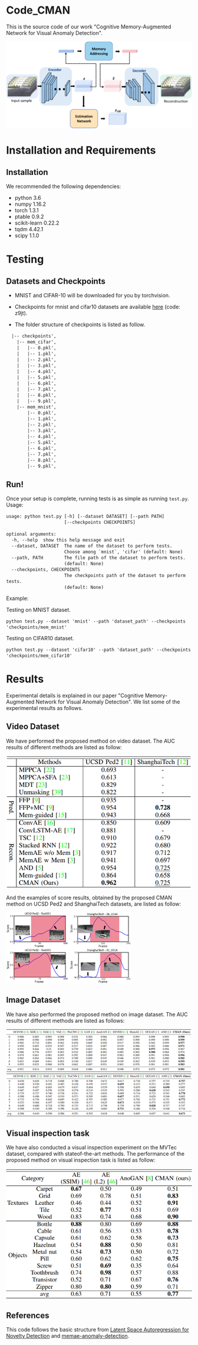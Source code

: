 # Code_CMAN

This is the source code of our work "Cognitive Memory-Augmented Network for Visual Anomaly Detection". 

![network](./sources/network_architecture.png)

# Installation and Requirements
## Installation

We recommended the following dependencies:

+ python 3.6
+ numpy 1.16.2
+ torch 1.3.1
+ ptable 0.9.2
+ scikit-learn 0.22.2
+ tqdm 4.42.1
+ scipy 1.1.0

# Testing

## Datasets and Checkpoints
+ MNIST and CIFAR-10 will be downloaded for you by torchvision.

+ Checkpoints for mnist and cifar10 datasets are available [here](https://pan.baidu.com/s/16L9BAYLAqPESgE_MQkSgFA) (code: z9jt).

+ The folder structure of checkpoints is listed as follow.

```
  |-- checkpoints',
    |-- mem_cifar',
    |   |-- 0.pkl',
    |   |-- 1.pkl',
    |   |-- 2.pkl',
    |   |-- 3.pkl',
    |   |-- 4.pkl',
    |   |-- 5.pkl',
    |   |-- 6.pkl',
    |   |-- 7.pkl',
    |   |-- 8.pkl',
    |   |-- 9.pkl',
    |-- mem_mnist',
        |-- 0.pkl',
        |-- 1.pkl',
        |-- 2.pkl',
        |-- 3.pkl',
        |-- 4.pkl',
        |-- 5.pkl',
        |-- 6.pkl',
        |-- 7.pkl',
        |-- 8.pkl',
        |-- 9.pkl',
```

## Run!

Once your setup is complete, running tests is as simple as running `test.py`.
Usage:

```
usage: python test.py [-h] [--dataset DATASET] [--path PATH]
                      [--checkpoints CHECKPOINTS]

optional arguments:
  -h, --help  show this help message and exit
  --dataset, DATASET  The name of the dataset to perform tests. 
                      Choose among `mnist`, 'cifar' (default: None)
  --path, PATH        The file path of the dataset to perform tests.
                      (default: None)
  --checkpoints, CHECKPOINTS
                      The checkpoints path of the dataset to perform tests.
                      (default: None)
```

Example:

Testing on MNIST dataset.
```
python test.py --dataset 'mnist' --path 'dataset_path' --checkpoints 'checkpoints/mem_mnist'
```

Testing on CIFAR10 dataset.
```
python test.py --dataset 'cifar10' --path 'dataset_path' --checkpoints 'checkpoints/mem_cifar10'
```

# Results

Experimental details is explained in our paper "Cognitive Memory-Augmented Network for Visual Anomaly Detection".
We list some of the experimental results as follows.

## Video Dataset
We have performed the proposed method on video dataset. The AUC results of different methods are listed as follow:

<img src="./sources/video_results.png" alt="video_result" style="zoom: 80%;" />

And the examples of score results, obtained by the proposed CMAN method on UCSD Ped2 and ShanghaiTech datasets, are listed as follow:

<img src="./sources/ucsd-sh-analysis.png" alt="examples" style="zoom: 33%;" />

## Image Dataset
We have also performed the proposed method on image dataset. The AUC results of different methods are listed as follows:

<img src="./sources/mnist_result.png" alt="mnist_result" style="zoom: 67%;" />

<img src="./sources/cifar10_result.png" alt="cifar10_result" style="zoom:67%;" />

## Visual inspection task

We have also conducted a visual inspection experiment on the MVTec dataset, compared with stateof-the-art methods. The performance of the proposed method on visual inspection task is listed as follow:

<img src="./sources/mvtec.png" alt="mvtec_result" style="zoom:67%;" />


## References
This code follows the basic structure from [Latent Space Autoregression for Novelty Detection](https://github.com/aimagelab/novelty-detection) and [memae-anomaly-detection](https://github.com/donggong1/memae-anomaly-detection).